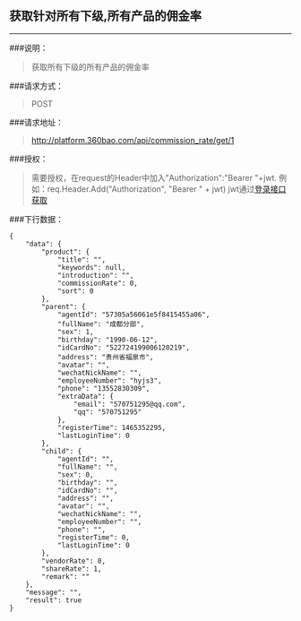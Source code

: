 ## 获取针对所有下级,所有产品的佣金率

------------
###说明：
> 获取所有下级的所有产品的佣金率

###请求方式：
> POST

###请求地址：
> http://platform.360bao.com/api/commission_rate/get/1

###授权：
> 需要授权，在request的Header中加入"Authorization":"Bearer "+jwt.
  例如：req.Header.Add("Authorization", "Bearer " + jwt)
  jwt通过[登录接口获取](https://github.com/360bao/Manual/blob/master/%E5%BC%80%E6%94%BE%E5%B9%B3%E5%8F%B0/%E9%94%80%E5%94%AE%E7%AE%A1%E7%90%86api/v4/%E8%B4%A6%E5%8F%B7%E6%8E%A7%E5%88%B6/%E7%99%BB%E5%BD%95.md)


###下行数据：
```
{
    "data": {
        "product": {
            "title": "",
            "keywords": null,
            "introduction": "",
            "commissionRate": 0,
            "sort": 0
        },
        "parent": {
            "agentId": "57305a56061e5f8415455a06",
            "fullName": "成都分部",
            "sex": 1,
            "birthday": "1990-06-12",
            "idCardNo": "522724199006120219",
            "address": "贵州省福泉市",
            "avatar": "",
            "wechatNickName": "",
            "employeeNumber": "hyjs3",
            "phone": "13552830309",
            "extraData": {
                "email": "570751295@qq.com",
                "qq": "570751295"
            },
            "registerTime": 1465352295,
            "lastLoginTime": 0
        },
        "child": {
            "agentId": "",
            "fullName": "",
            "sex": 0,
            "birthday": "",
            "idCardNo": "",
            "address": "",
            "avatar": "",
            "wechatNickName": "",
            "employeeNumber": "",
            "phone": "",
            "registerTime": 0,
            "lastLoginTime": 0
        },
        "vendorRate": 0,
        "shareRate": 1,
        "remark": ""
    },
    "message": "",
    "result": true
}
```

